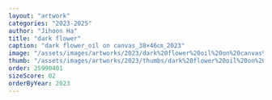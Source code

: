 ```yaml
---
layout: "artwork"
categories: "2023-2025"
author: "Jihoon Ha"
title: "dark flower"
caption: "dark flower_oil on canvas_38×46㎝_2023"
image: "/assets/images/artworks/2023/dark%20flower%20oil%20on%20canvas%2038x46cm%202023.jpg"
thumb: "/assets/images/artworks/2023/thumbs/dark%20flower%20oil%20on%20canvas%2038x46cm%202023.jpg"
order: 25990401
sizeScore: 02
orderByYear: 2023
---
```


